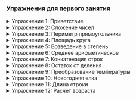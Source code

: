 ### Упражнения для первого занятия

<details> 
  <summary id="упражнение-1-приветствие">Упражнение 1: Приветствие</summary>
  
  **Условие задачи:**  
  Напишите программу, которая запрашивает у пользователя его имя и приветствует его.

  **Ввод данных:**
  ```
  Введите ваше имя: Alice
  ```

  **Правильный вывод:**
  ```
  Привет, Alice!
  ```
</details>

<details>
  <summary id="упражнение-2-сложение-чисел">Упражнение 2: Сложение чисел</summary>

  **Условие задачи:**  
  Напишите программу, которая запрашивает у пользователя два числа и выводит их сумму.

  **Ввод данных:**
  ```
  Введите первое число: 5
  Введите второе число: 7
  ```

  **Правильный вывод:**
  ```
  Сумма чисел: 12
  ```
</details>

<details> 
  <summary id="упражнение-3-периметр-прямоугольника">Упражнение 3: Периметр прямоугольника</summary>

  **Условие задачи:**  
  Напишите программу, которая запрашивает длину и ширину прямоугольника и вычисляет его периметр.

  **Ввод данных:**
  ```
  Введите длину прямоугольника: 8
  Введите ширину прямоугольника: 3
  ```

  **Правильный вывод:**
  ```
  Периметр прямоугольника: 22
  ```
</details>

<details> 
  <summary id="упражнение-4-площадь-круга">Упражнение 4: Площадь круга</summary>

  **Условие задачи:**  
  Напишите программу, которая запрашивает радиус круга и вычисляет его площадь. Используйте значение $\pi = 3.14$. Формула площади круга: $S = \pi * r^2 $

  **Ввод данных:**
  ```
  Введите радиус круга: 4
  ```

  **Правильный вывод:**
  ```
  Площадь круга: 50.24
  ```
</details>

<details> 
  <summary id="упражнение-5-возведение-в-степень">Упражнение 5: Возведение в степень</summary>

  **Условие задачи:**  
  Напишите программу, которая запрашивает число и степень, в которую нужно возвести это число, и выводит результат.

  **Ввод данных:**
  ```
  Введите число: 2
  Введите степень: 3
  ```

  **Правильный вывод:**
  ```
  Результат: 8
  ```
</details>

<details> 
  <summary id="упражнение-6-среднее-арифметическое">Упражнение 6: Среднее арифметическое</summary>

  **Условие задачи:**  
  Напишите программу, которая запрашивает у пользователя три числа и выводит их среднее арифметическое.

  **Ввод данных:**
  ```
  Введите первое число: 3
  Введите второе число: 6
  Введите третье число: 9
  ```

  **Правильный вывод:**
  ```
  Среднее арифметическое: 6.0
  ```
</details>

<details> 
  <summary id="упражнение-7-конкатенация-строк">Упражнение 7: Конкатенация строк</summary>

  **Условие задачи:**  
  Строки в Python можно складывать. Сложение строк просто склеивает их друг с другом (конкатенирует). Напишите программу, которая запрашивает у пользователя два слова и выводит их объединение, разделенное строкой из трех пробелов (конкатенацию). 

  **Ввод данных:**
  ```
  Введите первое слово: Hello
  Введите второе слово: World
  ```

  **Правильный вывод:**
  ```
  Объединенная строка: Hello   World
  ```
</details>

<details> 
  <summary id="упражнение-8-остаток-от-деления">Упражнение 8: Остаток от деления</summary>

  **Условие задачи:**  
  Напишите программу, которая запрашивает у пользователя два числа и выводит остаток от деления первого числа на второе.

  **Ввод данных:**
  ```
  Введите первое число: 10
  Введите второе число: 3
  ```

  **Правильный вывод:**
  ```
  Остаток от деления: 1
  ```
</details>

<details> 
  <summary id="упражнение-9-преобразование-температуры">Упражнение 9: Преобразование температуры</summary>

  **Условие задачи:**  
  Напишите программу, которая запрашивает у пользователя температуру в градусах Цельсия и преобразует ее в градусы Фаренгейта. Формула: F = C * 9/5 + 32.

  **Ввод данных:**
  ```
  Введите температуру в градусах Цельсия: 25
  ```

  **Правильный вывод:**
  ```
  Температура в градусах Фаренгейта: 77.0
  ```
</details>

<details> 
  <summary id="упражнение-10-новогодняя-елка">Упражнение 10: Новогодняя елка</summary>

В языке Python строки можно умножать на целые числа. Умножение строки на число создает новую строку, в которой исходная строка повторяется заданное количество раз. Это полезно, например, для создания разделителей, повторяющихся шаблонов или других конструкций.

#### Пример умножения строки на число:

```python
text = "hello"
result = text * 3
print(result)
```

**Вывод:**
```
hellohellohello
```

В этом примере строка `"hello"` умножается на число `3`, и результатом является новая строка `"hellohellohello"`.

### Примеры использования

#### Пример 1: Создание разделителя

```python
separator = "-" * 10
print(separator)
```

**Вывод:**
```
----------
```

В этом примере строка `"-"` умножается на `10`, создавая строку из десяти дефисов.

#### Пример 2: Повторяющийся шаблон

```python
pattern = "AB" * 4
print(pattern)
```

**Вывод:**
```
ABABABAB
```

В этом примере строка `"AB"` умножается на `4`, создавая строку `"ABABABAB"`.

#### Пример 3: Повторение строки

```python
name = "Alice"
greeting = (name + " ") * 3
print(greeting)
```

**Вывод:**
```
Alice Alice Alice 
```

В этом примере строка `"Alice "` умножается на `3`, создавая строку `"Alice Alice Alice "`.

Умножение строки на число в Python – это простой способ повторить строку несколько раз. Этот механизм позволяет легко создавать повторяющиеся шаблоны, разделители и другие подобные конструкции.

  **Условие задачи:**  
  Напишите программу, которая считывает символ, а затем выводит картинку елки в терминал, состоящую из введенного символа. 

  **Ввод данных:**
  ```
  Введите символ: 0
  ```

  **Правильный вывод:**
  ```
       0
      000
     00000
      000
     00000
    0000000
   000000000
     00000
    0000000
   000000000
  00000000000
  ```
</details>

<details> 
  <summary id="упражнение-11-длина-строки">Упражнение 11: Длина строки</summary>

  **Условие задачи:**  
  Функция len(s) принимает строку и возвращает количество символов в этой строке. Напишите программу, которая запрашивает у пользователя строку и выводит ее длину.

  **Ввод данных:**
  ```
  Введите строку: Hello, World!
  ```

  **Правильный вывод:**
  ```
  Длина строки: 13
  ```
</details>

<details> 
  <summary id="упражнение-12-расчет-возраста">Упражнение 12: Расчет возраста</summary>

  **Условие задачи:**  
  Напишите программу, которая запрашивает у пользователя год рождения и выводит его возраст.

  **Ввод данных:**
  ```
  Введите год рождения: 2005
  ```

  **Правильный вывод:**
  ```
  Ваш возраст: 18
  ```
</details>